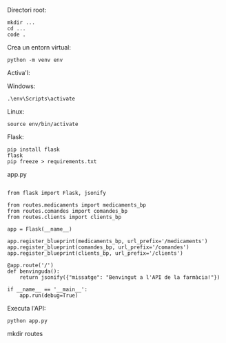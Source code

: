 Directori root:
```
mkdir ...
cd ...
code .
```

Crea un entorn virtual:
```
python -m venv env
```

Activa'l:

Windows:
```
.\env\Scripts\activate
```

Linux:
```
source env/bin/activate
```
Flask:
```
pip install flask
flask
pip freeze > requirements.txt
```


app.py
```

from flask import Flask, jsonify

from routes.medicaments import medicaments_bp
from routes.comandes import comandes_bp
from routes.clients import clients_bp

app = Flask(__name__)

app.register_blueprint(medicaments_bp, url_prefix='/medicaments')
app.register_blueprint(comandes_bp, url_prefix='/comandes')
app.register_blueprint(clients_bp, url_prefix='/clients')

@app.route('/')
def benvinguda():
    return jsonify({"missatge": "Benvingut a l'API de la farmàcia!"})

if __name__ == '__main__':
    app.run(debug=True)

```

Executa l'API:
```
python app.py
```


mkdir routes

